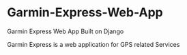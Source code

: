 # Garmin-Express-Web-App
Garmin Express Web App Built on Django

Garmin Express is a web application for GPS related Services 
